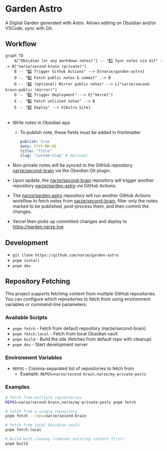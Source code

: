 # Garden Astro

A Digital Garden generated with Astro. Allows editing on Obsidian and/or VSCode, sync with Git.

## Workflow

```mermaid
graph TD
    A["Obsidian (or any markdown notes)"] -- "1️⃣ Sync notes via Git" --> B["narze/second-brain (private)"]
    B -- "2️⃣ Trigger Github Actions" --> D[narze/garden-astro]
    D -. "3️⃣ Fetch public notes & commit" .-> B
    D -- "️4️⃣ (optional) Mirror public notes" --> L["narze/second-brain-public (mirror)"]
    D -- "5️⃣ Trigger Deployment" --> E["Vercel"]
    E -. "6️⃣ Fetch unlisted notes" .-> B
    E -- "7️⃣ Deploy" --> X[Astro Site]


```

- Write notes in Obsidian app
  - To publish note, these fields must be added in frontmatter

    ```yaml
    publish: true
    date: YYYY-MM-DD
    title: "Title"
    slug: "custom-slug" # Optional
    ```

- Non-private notes will be synced to the GitHub repository [narze/second-brain](https://github.com/narze/second-brain) via the Obsidian Git plugin.
- Upon update, the [narze/second-brain](https://github.com/narze/second-brain) repository will trigger another repository [narze/garden-astro](https://github.com/narze/garden-astro) via GitHub Actions.
- The [narze/garden-astro](https://github.com/narze/garden-astro) repository will run another GitHub Actions workflow to fetch notes from [narze/second-brain](https://github.com/narze/second-brain), filter only the notes marked to be published, post-process them, and then commit the changes.
- Vercel then picks up committed changes and deploy to <https://garden.narze.live>

## Development

- `git clone https://github.com/narze/garden-astro`
- `pnpm install`
- `pnpm dev`

## Repository Fetching

This project supports fetching content from multiple GitHub repositories. You can configure which repositories to fetch from using environment variables or command-line parameters.

### Available Scripts

- `pnpm fetch` - Fetch from default repository (narze/second-brain)
- `pnpm fetch:local` - Fetch from local Obsidian vault
- `pnpm build` - Build the site (fetches from default repo with cleanup)
- `pnpm dev` - Start development server

### Environment Variables

- `REPOS` - Comma-separated list of repositories to fetch from
  - Example: `REPOS=narze/second-brain,narze/my-private-posts`

### Examples

```bash
# Fetch from multiple repositories
REPOS=narze/second-brain,narze/my-private-posts pnpm fetch

# Fetch from a single repository
pnpm fetch --repo=narze/second-brain

# Fetch from local Obsidian vault
pnpm fetch:local

# Build with cleanup (removes existing content first)
pnpm build
```
